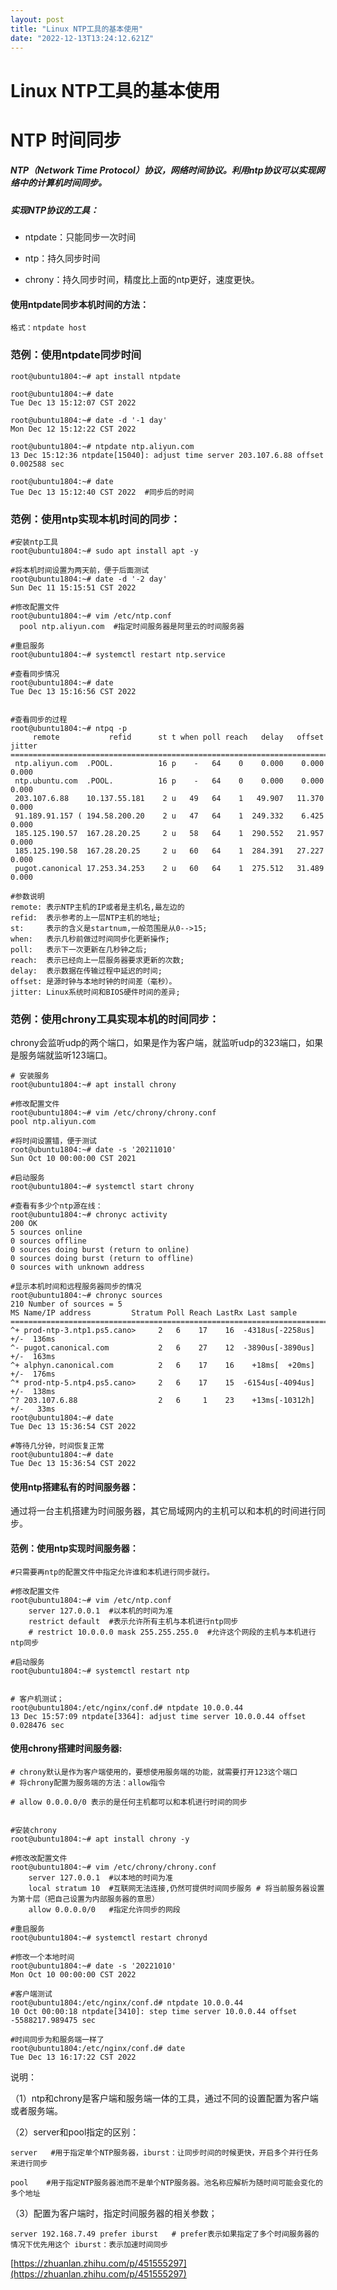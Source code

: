 ```yaml
---
layout: post
title: "Linux NTP工具的基本使用"
date: "2022-12-13T13:24:12.621Z"
---
```

Linux NTP工具的基本使用
================

NTP 时间同步
========

##### NTP（Network Time Protocol）协议，网络时间协议。利用ntp协议可以实现网络中的计算机时间同步。

##### 实现NTP协议的工具：

*   ntpdate：只能同步一次时间
    
*   ntp：持久同步时间
    
*   chrony：持久同步时间，精度比上面的ntp更好，速度更快。
    

#### 使用ntpdate同步本机时间的方法：

    格式：ntpdate host 
    

### 范例：使用ntpdate同步时间

    root@ubuntu1804:~# apt install ntpdate
    
    root@ubuntu1804:~# date 
    Tue Dec 13 15:12:07 CST 2022
    
    root@ubuntu1804:~# date -d '-1 day'
    Mon Dec 12 15:12:22 CST 2022
    
    root@ubuntu1804:~# ntpdate ntp.aliyun.com
    13 Dec 15:12:36 ntpdate[15040]: adjust time server 203.107.6.88 offset 0.002588 sec
    
    root@ubuntu1804:~# date 
    Tue Dec 13 15:12:40 CST 2022  #同步后的时间
    

### 范例：使用ntp实现本机时间的同步：

    #安装ntp工具
    root@ubuntu1804:~# sudo apt install apt -y
    
    #将本机时间设置为两天前，便于后面测试
    root@ubuntu1804:~# date -d '-2 day'
    Sun Dec 11 15:15:51 CST 2022
    
    #修改配置文件
    root@ubuntu1804:~# vim /etc/ntp.conf 
      pool ntp.aliyun.com  #指定时间服务器是阿里云的时间服务器
    
    #重启服务
    root@ubuntu1804:~# systemctl restart ntp.service
    
    #查看同步情况
    root@ubuntu1804:~# date 
    Tue Dec 13 15:16:56 CST 2022
    
    
    #查看同步的过程
    root@ubuntu1804:~# ntpq -p
         remote           refid      st t when poll reach   delay   offset  jitter
    ==============================================================================
     ntp.aliyun.com  .POOL.          16 p    -   64    0    0.000    0.000   0.000
     ntp.ubuntu.com  .POOL.          16 p    -   64    0    0.000    0.000   0.000
     203.107.6.88    10.137.55.181    2 u   49   64    1   49.907   11.370   0.000
     91.189.91.157 ( 194.58.200.20    2 u   47   64    1  249.332    6.425   0.000
     185.125.190.57  167.28.20.25     2 u   58   64    1  290.552   21.957   0.000
     185.125.190.58  167.28.20.25     2 u   60   64    1  284.391   27.227   0.000
     pugot.canonical 17.253.34.253    2 u   60   64    1  275.512   31.489   0.000
    
    #参数说明
    remote: 表示NTP主机的IP或者是主机名,最左边的
    refid:  表示参考的上一层NTP主机的地址;
    st:     表示的含义是startnum,一般范围是从0-->15;
    when:   表示几秒前做过时间同步化更新操作;
    poll:   表示下一次更新在几秒钟之后;
    reach:  表示已经向上一层服务器要求更新的次数;
    delay:  表示数据在传输过程中延迟的时间;
    offset: 是源时钟与本地时钟的时间差（毫秒）。
    jitter: Linux系统时间和BIOS硬件时间的差异;
    

### 范例：使用chrony工具实现本机的时间同步：

chrony会监听udp的两个端口，如果是作为客户端，就监听udp的323端口，如果是服务端就监听123端口。

    # 安装服务
    root@ubuntu1804:~# apt install chrony
    
    #修改配置文件
    root@ubuntu1804:~# vim /etc/chrony/chrony.conf
    pool ntp.aliyun.com
    
    #将时间设置错，便于测试
    root@ubuntu1804:~# date -s '20211010'
    Sun Oct 10 00:00:00 CST 2021
    
    #启动服务
    root@ubuntu1804:~# systemctl start chrony
    
    #查看有多少个ntp源在线：
    root@ubuntu1804:~# chronyc activity 
    200 OK
    5 sources online
    0 sources offline
    0 sources doing burst (return to online)
    0 sources doing burst (return to offline)
    0 sources with unknown address
    
    #显示本机时间和远程服务器同步的情况
    root@ubuntu1804:~# chronyc sources
    210 Number of sources = 5
    MS Name/IP address         Stratum Poll Reach LastRx Last sample               
    ===============================================================================
    ^+ prod-ntp-3.ntp1.ps5.cano>     2   6    17    16  -4318us[-2258us] +/-  136ms
    ^- pugot.canonical.com           2   6    27    12  -3890us[-3890us] +/-  163ms
    ^+ alphyn.canonical.com          2   6    17    16    +18ms[  +20ms] +/-  176ms
    ^* prod-ntp-5.ntp4.ps5.cano>     2   6    17    15  -6154us[-4094us] +/-  138ms
    ^? 203.107.6.88                  2   6     1    23    +13ms[-10312h] +/-   33ms
    root@ubuntu1804:~# date 
    Tue Dec 13 15:36:54 CST 2022
    
    #等待几分钟，时间恢复正常
    root@ubuntu1804:~# date 
    Tue Dec 13 15:36:54 CST 2022
    

#### 使用ntp搭建私有的时间服务器：

通过将一台主机搭建为时间服务器，其它局域网内的主机可以和本机的时间进行同步。

#### 范例：使用ntp实现时间服务器：

    #只需要再ntp的配置文件中指定允许谁和本机进行同步就行。
    
    #修改配置文件
    root@ubuntu1804:~# vim /etc/ntp.conf 
    	server 127.0.0.1  #以本机的时间为准
    	restrict default  #表示允许所有主机与本机进行ntp同步
    	# restrict 10.0.0.0 mask 255.255.255.0  #允许这个网段的主机与本机进行ntp同步
    
    #启动服务
    root@ubuntu1804:~# systemctl restart ntp
    
    
    # 客户机测试；
    root@ubuntu1804:/etc/nginx/conf.d# ntpdate 10.0.0.44
    13 Dec 15:57:09 ntpdate[3364]: adjust time server 10.0.0.44 offset 0.028476 sec
    

#### 使用chrony搭建时间服务器:

    # chrony默认是作为客户端使用的，要想使用服务端的功能，就需要打开123这个端口
    # 将chrony配置为服务端的方法：allow指令
    
    # allow 0.0.0.0/0 表示的是任何主机都可以和本机进行时间的同步
    

    #安装chrony
    root@ubuntu1804:~# apt install chrony -y
    
    #修改改配置文件
    root@ubuntu1804:~# vim /etc/chrony/chrony.conf
        server 127.0.0.1  #以本地的时间为准
        local stratum 10  #互联网无法连接,仍然可提供时间同步服务 # 将当前服务器设置为第十层（把自己设置为内部服务器的意思）
        allow 0.0.0.0/0   #指定允许同步的网段
     
    #重启服务
    root@ubuntu1804:~# systemctl restart chronyd
    
    #修改一个本地时间
    root@ubuntu1804:~# date -s '20221010'
    Mon Oct 10 00:00:00 CST 2022
    
    #客户端测试
    root@ubuntu1804:/etc/nginx/conf.d# ntpdate 10.0.0.44
    10 Oct 00:00:18 ntpdate[3410]: step time server 10.0.0.44 offset -5588217.989475 sec
    
    #时间同步为和服务端一样了
    root@ubuntu1804:/etc/nginx/conf.d# date 
    Tue Dec 13 16:17:22 CST 2022
    

说明：

（1）ntp和chrony是客户端和服务端一体的工具，通过不同的设置配置为客户端或者服务端。

（2）server和pool指定的区别：

    server   #用于指定单个NTP服务器，iburst：让同步时间的时候更快，开启多个并行任务来进行同步
     
    pool    #用于指定NTP服务器池而不是单个NTP服务器。池名称应解析为随时间可能会变化的多个地址
    

（3）配置为客户端时，指定时间服务器的相关参数；

    server 192.168.7.49 prefer iburst   # prefer表示如果指定了多个时间服务器的情况下优先用这个 iburst：表示加速时间同步
    

[https://zhuanlan.zhihu.com/p/451555297](https://zhuanlan.zhihu.com/p/451555297)